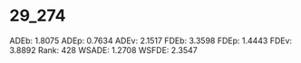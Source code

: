 # 29_274

ADEb: 1.8075
ADEp: 0.7634
ADEv: 2.1517
FDEb: 3.3598
FDEp: 1.4443
FDEv: 3.8892
Rank: 428
WSADE: 1.2708
WSFDE: 2.3547
